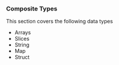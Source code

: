 ### Composite Types
This section covers the following data types
*   Arrays
*   Slices
*   String
*   Map
*   Struct

